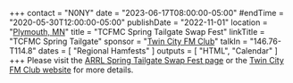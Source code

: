 +++
contact = "N0NY"
date = "2023-06-17T08:00:00-05:00"
#endTime =  "2020-05-30T12:00:00-05:00"
publishDate = "2022-11-01"
location = "[Plymouth, MN](https://www.google.com/maps/place/West+Medicine+Lake+Community+Club/@44.9977916,-93.4325584,17z/)"
title = "TCFMC Spring Tailgate Swap Fest"
linkTitle = "TCFMC Spring Tailgate"
sponsor = "[Twin City FM Club](http://tcfmc.org)"
talkIn = "146.76- T114.8"
dates = [ "Regional Hamfests" ]
outputs = [ "HTML", "Calendar" ]
+++
Please visit the 
[ARRL Spring Tailgate Swap Fest page](http://www.arrl.org/hamfests/spring-tailgate-ham-fest-1)
or the [Twin City FM Club website](https://tcfmc.org/)
for more details.
